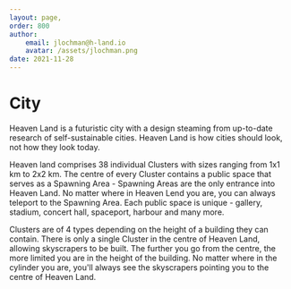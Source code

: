 ```yaml
---
layout: page,
order: 800
author: 
    email: jlochman@h-land.io
    avatar: /assets/jlochman.png
date: 2021-11-28
---
```


# City

Heaven Land is a futuristic city with a design steaming from up-to-date research of self-sustainable cities. Heaven Land is how cities should look, not how they look today.

Heaven land comprises 38 individual Clusters with sizes ranging from 1x1 km to 2x2 km. The centre of every Cluster contains a public space that serves as a Spawning Area - Spawning Areas are the only entrance into Heaven Land. No matter where in Heaven Lend you are, you can always teleport to the Spawning Area. Each public space is unique - gallery, stadium, concert hall, spaceport, harbour and many more.

Clusters are of 4 types depending on the height of a building they can contain. There is only a single Cluster in the centre of Heaven Land, allowing skyscrapers to be built. The further you go from the centre, the more limited you are in the height of the building. No matter where in the cylinder you are, you'll always see the skyscrapers pointing you to the centre of Heaven Land.
